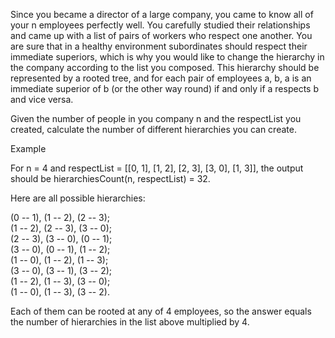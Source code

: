 Since you became a director of a large company, you came to know all of your n employees perfectly well. You carefully studied their relationships and came up with a list of pairs of workers who respect one another. You are sure that in a healthy environment subordinates should respect their immediate superiors, which is why you would like to change the hierarchy in the company according to the list you composed. This hierarchy should be represented by a rooted tree, and for each pair of employees a, b, a is an immediate superior of b (or the other way round) if and only if a respects b and vice versa.

Given the number of people in you company n and the respectList you created, calculate the number of different hierarchies you can create.

Example

For n = 4 and respectList = [[0, 1], [1, 2], [2, 3], [3, 0], [1, 3]],
the output should be
hierarchiesCount(n, respectList) = 32.

Here are all possible hierarchies:

(0 -- 1), (1 -- 2), (2 -- 3);  
(1 -- 2), (2 -- 3), (3 -- 0);  
(2 -- 3), (3 -- 0), (0 -- 1);  
(3 -- 0), (0 -- 1), (1 -- 2);  
(1 -- 0), (1 -- 2), (1 -- 3);  
(3 -- 0), (3 -- 1), (3 -- 2);  
(1 -- 2), (1 -- 3), (3 -- 0);  
(1 -- 0), (1 -- 3), (3 -- 2).  

Each of them can be rooted at any of 4 employees, so the answer equals the number of hierarchies in the list above multiplied by 4.
